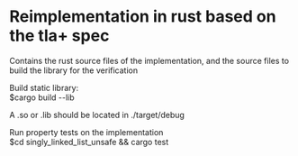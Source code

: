# Reimplementation in rust based on the tla+ spec

Contains the rust source files of the implementation, and the source files to build the library for the verification

Build static library:\
$cargo build --lib

A .so or .lib should be located in ./target/debug

Run property tests on the implementation\
$cd singly_linked_list_unsafe && cargo test

